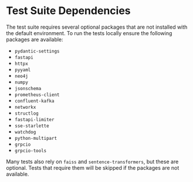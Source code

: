 # Test Suite Dependencies

The test suite requires several optional packages that are not installed with the default environment. To run the tests locally ensure the following packages are available:

- `pydantic-settings`
- `fastapi`
- `httpx`
- `pyyaml`
- `neo4j`
- `numpy`
- `jsonschema`
- `prometheus-client`
- `confluent-kafka`
- `networkx`
- `structlog`
- `fastapi-limiter`
- `sse-starlette`
- `watchdog`
- `python-multipart`
- `grpcio`
- `grpcio-tools`

Many tests also rely on `faiss` and `sentence-transformers`, but these are optional. Tests that require them will be skipped if the packages are not available.
